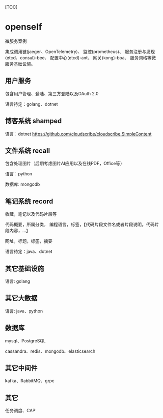 [TOC]
# openself
微服务案例

集成调用链(jaeger、OpenTelemetry)、
监控(prometheus)、
服务注册与发现(etcd、consul)-bee、
配置中心(etcd)-ant、
网关(kong)-boa、
服务网格等微服务基础设施。

## 用户服务
包含用户管理、登陆、第三方登陆以及OAuth 2.0

语言待定：golang、dotnet

## 博客系统 shamped
语言：dotnet
https://github.com/cloudscribe/cloudscribe.SimpleContent
## 文件系统 recall
包含处理图片（后期考虑图片AI应用以及在线PDF，Office等）

语言：python

数据库: mongodb

## 笔记系统 record
收藏，笔记以及代码片段等

代码概要，所属分类， 编程语言，标签，【代码片段文件名或者片段说明，代码片段内容，...】

网址，标题，标签，摘要



语言待定：java、dotnet

## 其它基础设施
语言: golang

## 其它大数据
语言: java、python

## 数据库
mysql、PostgreSQL

cassandra、redis、mongodb、elasticsearch
## 其它中间件
kafka、RabbitMQ、grpc

## 其它
任务调度、CAP



